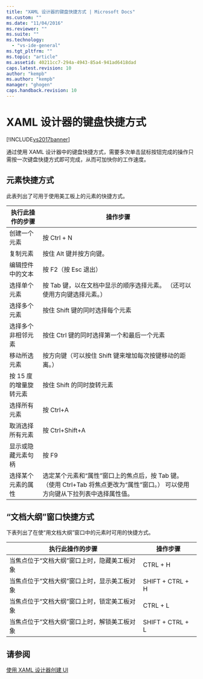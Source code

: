```yaml
---
title: "XAML 设计器的键盘快捷方式 | Microsoft Docs"
ms.custom: ""
ms.date: "11/04/2016"
ms.reviewer: ""
ms.suite: ""
ms.technology: 
  - "vs-ide-general"
ms.tgt_pltfrm: ""
ms.topic: "article"
ms.assetid: 40211cc7-294a-4943-85a4-941ad6418dad
caps.latest.revision: 10
author: "kempb"
ms.author: "kempb"
manager: "ghogen"
caps.handback.revision: 10
---
```

# XAML 设计器的键盘快捷方式
[!INCLUDE[vs2017banner](../code-quality/includes/vs2017banner.md)]

通过使用 XAML 设计器中的键盘快捷方式，需要多次单击鼠标按钮完成的操作只需按一次键盘快捷方式即可完成，从而可加快你的工作速度。  
  
## 元素快捷方式  
 此表列出了可用于使用美工板上的元素的快捷方式。  
  
|**执行此操作的步骤**|**操作步骤**|  
|------------------|--------------|  
|创建一个元素|按 Ctrl \+ N|  
|复制元素|按住 Alt 键并按方向键。|  
|编辑控件中的文本|按 F2（按 Esc 退出）|  
|选择单个元素|按 Tab 键，以在文档中显示的顺序选择元素。  （还可以使用方向键选择元素。）|  
|选择多个元素|按住 Shift 键的同时选择每个元素|  
|选择多个非相邻元素|按住 Ctrl 键的同时选择第一个和最后一个元素|  
|移动所选元素|按方向键（可以按住 Shift 键来增加每次按键移动的距离。）|  
|按 15 度的增量旋转元素|按住 Shift 的同时旋转元素|  
|选择所有元素|按 Ctrl\+A|  
|取消选择所有元素|按 Ctrl\+Shift\+A|  
|显示或隐藏元素句柄|按 F9|  
|选择某个元素的属性|选定某个元素和“属性”窗口上的焦点后，按 Tab 键。  （使用 Ctrl\+Tab 将焦点更改为“属性”窗口。） 可以使用方向键从下拉列表中选择属性值。|  
  
## “文档大纲”窗口快捷方式  
 下表列出了在使“用文档大纲”窗口中的元素时可用的快捷方式。  
  
|**执行此操作的步骤**|**操作步骤**|  
|------------------|--------------|  
|当焦点位于“文档大纲”窗口上时，隐藏美工板对象|CTRL \+ H|  
|当焦点位于“文档大纲”窗口上时，显示美工板对象|SHIFT \+ CTRL \+ H|  
|当焦点位于“文档大纲”窗口上时，锁定美工板对象|CTRL \+ L|  
|当焦点位于“文档大纲”窗口上时，解锁美工板对象|SHIFT \+ CTRL \+ L|  
  
## 请参阅  
 [使用 XAML 设计器创建 UI](../designers/creating-a-ui-by-using-xaml-designer-in-visual-studio.md)
